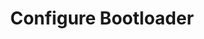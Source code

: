 ---
sidebar_position: 1
title: "Configure Bootloader"
sidebar_label: "Configure Bootloader"
description: "Set up bootloader in Alpine Linux systems - configure extlinux, GRUB settings, manage boot options, customize bootloader behavior, and configure boot menu."
keywords:
  - "alpine bootloader"
  - "extlinux configuration"
  - "GRUB setup"
  - "boot configuration"
  - "bootloader settings"
tags:
  - alpine
  - bootloader
  - extlinux
  - grub
  - boot-configuration
slug: /linux/alpine/configuration/boot-configuration/configure-bootloader
---
